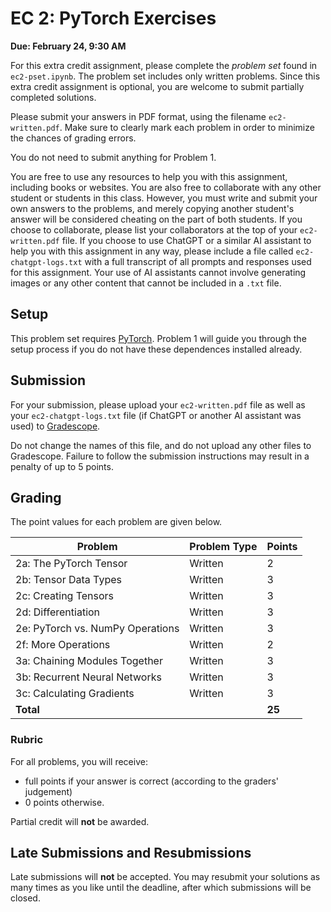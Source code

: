 # EC 2: PyTorch Exercises
**Due: February 24, 9:30 AM**

For this extra credit assignment, please complete the _problem set_ found in `ec2-pset.ipynb`. The problem set includes 
only written problems. Since this extra credit assignment is optional, you are welcome to submit 
partially completed solutions.

Please submit your answers in PDF format, using the filename `ec2-written.pdf`. Make sure
to clearly mark each problem in order to minimize the chances of grading errors. 

You do not need to submit anything for Problem 1.

You are free to use any resources to help you with this assignment, including books or websites. You are also free
to collaborate with any other student or students in this class. However, you must write and submit your own answers to
the problems, and merely copying another student's answer will be considered cheating on the part of both students. If
you choose to collaborate, please list your collaborators at the top of your `ec2-written.pdf` file. If you choose to use ChatGPT or a similar AI assistant to help you with this assignment in any way, please include a file called `ec2-chatgpt-logs.txt` with a full transcript of all prompts and responses used for this assignment. Your use of AI assistants cannot involve generating images or any other content that cannot be included in a `.txt` file.

## Setup

This problem set requires [PyTorch](https://pytorch.org/). Problem 1 will guide you through the setup 
process if you do not have these dependences installed already.

## Submission

For your submission, please upload your `ec2-written.pdf` file as well as your `ec2-chatgpt-logs.txt` file (if ChatGPT or another AI assistant was used) to [Gradescope](https://www.gradescope.com).

Do not change the names of this file, and do not upload any other files to Gradescope. Failure to follow the
submission instructions may result in a penalty of up to 5 points.

## Grading

The point values for each problem are given below. 

| Problem | Problem Type | Points |
|---|---|---|
| 2a: The PyTorch Tensor | Written | 2 |
| 2b: Tensor Data Types | Written | 3 |
| 2c: Creating Tensors | Written | 3 |
| 2d: Differentiation | Written | 3 |
| 2e: PyTorch vs. NumPy Operations | Written | 3 |
| 2f: More Operations | Written | 2 |
| 3a: Chaining Modules Together | Written | 3 |
| 3b: Recurrent Neural Networks | Written | 3 |
| 3c: Calculating Gradients | Written | 3 | 
| **Total** | | **25** |

### Rubric 

For all problems, you will receive:
* full points if your answer is correct (according to the graders' judgement) 
* 0 points otherwise.

Partial credit will **not** be awarded.

## Late Submissions and Resubmissions

Late submissions will **not** be accepted. You may resubmit your solutions as many times as you
like until the deadline, after which submissions will be closed.

